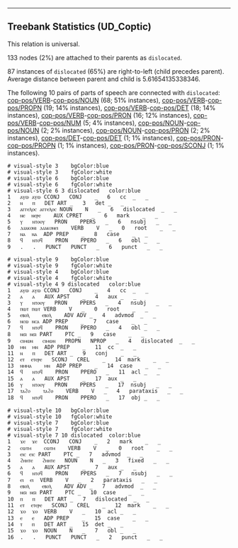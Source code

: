 

--------------------------------------------------------------------------------

## Treebank Statistics (UD_Coptic)

This relation is universal.

133 nodes (2%) are attached to their parents as `dislocated`.

87 instances of `dislocated` (65%) are right-to-left (child precedes parent).
Average distance between parent and child is 5.61654135338346.

The following 10 pairs of parts of speech are connected with `dislocated`: [cop-pos/VERB]()-[cop-pos/NOUN]() (68; 51% instances), [cop-pos/VERB]()-[cop-pos/PROPN]() (19; 14% instances), [cop-pos/VERB]()-[cop-pos/DET]() (18; 14% instances), [cop-pos/VERB]()-[cop-pos/PRON]() (16; 12% instances), [cop-pos/VERB]()-[cop-pos/NUM]() (5; 4% instances), [cop-pos/NOUN]()-[cop-pos/NOUN]() (2; 2% instances), [cop-pos/NOUN]()-[cop-pos/PRON]() (2; 2% instances), [cop-pos/DET]()-[cop-pos/DET]() (1; 1% instances), [cop-pos/PRON]()-[cop-pos/PROPN]() (1; 1% instances), [cop-pos/PRON]()-[cop-pos/SCONJ]() (1; 1% instances).


~~~ conllu
# visual-style 3	bgColor:blue
# visual-style 3	fgColor:white
# visual-style 6	bgColor:blue
# visual-style 6	fgColor:white
# visual-style 6 3 dislocated	color:blue
1	ⲁⲩⲱ	ⲁⲩⲱ	CCONJ	CONJ	_	6	cc	_	_
2	ⲛ	ⲡ	DET	ART	_	3	det	_	_
3	ⲁⲅⲅⲉⲗⲟⲥ	ⲁⲅⲅⲉⲗⲟⲥ	NOUN	N	_	6	dislocated	_	_
4	ⲛⲉ	ⲛⲉⲣⲉ	AUX	CPRET	_	6	mark	_	_
5	ⲩ	ⲛⲧⲟⲟⲩ	PRON	PPERS	_	6	nsubj	_	_
6	ⲇⲓⲁⲕⲟⲛⲓ	ⲇⲓⲁⲕⲟⲛⲉⲓ	VERB	V	_	0	root	_	_
7	ⲛⲁ	ⲛⲁ	ADP	PREP	_	8	case	_	_
8	ϥ	ⲛⲧⲟϥ	PRON	PPERO	_	6	obl	_	_
9	.	.	PUNCT	PUNCT	_	6	punct	_	_

~~~


~~~ conllu
# visual-style 9	bgColor:blue
# visual-style 9	fgColor:white
# visual-style 4	bgColor:blue
# visual-style 4	fgColor:white
# visual-style 4 9 dislocated	color:blue
1	ⲁⲩⲱ	ⲁⲩⲱ	CCONJ	CONJ	_	4	cc	_	_
2	ⲁ	ⲁ	AUX	APST	_	4	aux	_	_
3	ⲩ	ⲛⲧⲟⲟⲩ	PRON	PPERS	_	4	nsubj	_	_
4	ⲡⲱⲧ	ⲡⲱⲧ	VERB	V	_	0	root	_	_
5	ⲉⲃⲟⲗ	ⲉⲃⲟⲗ	ADV	ADV	_	4	advmod	_	_
6	ⲛⲥⲱ	ⲛⲥⲁ	ADP	PREP	_	7	case	_	_
7	ϥ	ⲛⲧⲟϥ	PRON	PPERO	_	4	obl	_	_
8	ⲛϭⲓ	ⲛϭⲓ	PART	PTC	_	9	case	_	_
9	ⲥⲓⲙⲱⲛ	ⲥⲓⲙⲱⲛ	PROPN	NPROP	_	4	dislocated	_	_
10	ⲙⲛ	ⲙⲛ	ADP	PREP	_	11	cc	_	_
11	ⲛ	ⲡ	DET	ART	_	9	conj	_	_
12	ⲉⲧ	ⲉⲧⲉⲣⲉ	SCONJ	CREL	_	14	mark	_	_
13	ⲛⲙⲙⲁ	ⲙⲛ	ADP	PREP	_	14	case	_	_
14	ϥ	ⲛⲧⲟϥ	PRON	PPERO	_	11	acl	_	_
15	ⲁ	ⲁ	AUX	APST	_	17	aux	_	_
16	ⲩ	ⲛⲧⲟⲟⲩ	PRON	PPERS	_	17	nsubj	_	_
17	ⲧⲁϩⲟ	ⲧⲁϩⲟ	VERB	V	_	4	parataxis	_	_
18	ϥ	ⲛⲧⲟϥ	PRON	PPERO	_	17	obj	_	_

~~~


~~~ conllu
# visual-style 10	bgColor:blue
# visual-style 10	fgColor:white
# visual-style 7	bgColor:blue
# visual-style 7	fgColor:white
# visual-style 7 10 dislocated	color:blue
1	ϫⲉ	ϫⲉ	CCONJ	CONJ	_	2	mark	_	_
2	ⲥⲱⲧⲙ	ⲥⲱⲧⲙ	VERB	V	_	0	root	_	_
3	ⲉⲓⲥ	ⲉⲓⲥ	PART	PTC	_	7	advmod	_	_
4	ϩⲏⲏⲧⲉ	ϩⲏⲏⲧⲉ	NOUN	N	_	3	fixed	_	_
5	ⲁ	ⲁ	AUX	APST	_	7	aux	_	_
6	ϥ	ⲛⲧⲟϥ	PRON	PPERS	_	7	nsubj	_	_
7	ⲉⲓ	ⲉⲓ	VERB	V	_	2	parataxis	_	_
8	ⲉⲃⲟⲗ	ⲉⲃⲟⲗ	ADV	ADV	_	7	advmod	_	_
9	ⲛϭⲓ	ⲛϭⲓ	PART	PTC	_	10	case	_	_
10	ⲡ	ⲡ	DET	ART	_	7	dislocated	_	_
11	ⲉⲧ	ⲉⲧⲉⲣⲉ	SCONJ	CREL	_	12	mark	_	_
12	ϫⲟ	ϫⲟ	VERB	V	_	10	acl	_	_
13	ⲉ	ⲉ	ADP	PREP	_	15	case	_	_
14	ⲧ	ⲡ	DET	ART	_	15	det	_	_
15	ϫⲟ	ϫⲟ	NOUN	N	_	7	obl	_	_
16	.	.	PUNCT	PUNCT	_	2	punct	_	_

~~~


